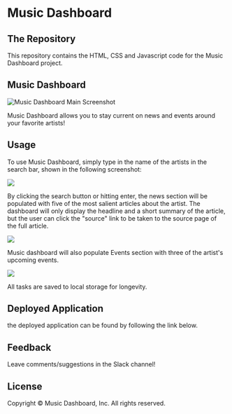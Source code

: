 # Music Dashboard

## The Repository

This repository contains the HTML, CSS and Javascript code for the Music Dashboard project.

## Music Dashboard

![Music Dashboard Main Screenshot](./assets/images/screen1.png)

Music Dashboard allows you to stay current on news and events around your favorite artists!

## Usage

To use Music Dashboard, simply type in the name of the artists in the search bar, shown in the following screenshot: 

![](./assets/images/screen2.png)

By clicking the search button or hitting enter, the news section will be populated with five of the most salient articles about the artist. The dashboard will only display the headline and a short summary of the article, but the user can click the "source" link to be taken to the source page of the full article.

![](./assets/images/screen3.png)

Music dashboard will also populate Events section with three of the artist's upcoming events.

![](./assets/images/screen5.png)

All tasks are saved to local storage for longevity.

## Deployed Application

the deployed application can be found by following the link below.


## Feedback

Leave comments/suggestions in the Slack channel!

## License

Copyright &copy; Music Dashboard, Inc. All rights reserved.
